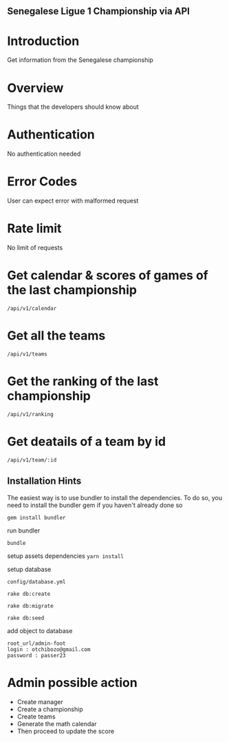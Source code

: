 ## Senegalese Ligue 1 Championship via API

# Introduction
Get information from the Senegalese championship

# Overview
Things that the developers should know about

# Authentication
No authentication needed

# Error Codes
User can expect error with malformed request

# Rate limit
No limit of requests

# Get calendar & scores of games of the last championship
```
/api/v1/calendar
```

# Get all the teams
```
/api/v1/teams
```

# Get the ranking of the last championship
```
/api/v1/ranking
``` 
# Get deatails of a team by id
```
/api/v1/team/:id
``` 

## Installation Hints

The easiest way is to use bundler to install the dependencies. To do so, you need to install the bundler gem if you haven't already done so

    gem install bundler

run bundler

    bundle

setup assets dependencies
    `yarn install`
    
setup database

    config/database.yml 
    
    rake db:create
    
    rake db:migrate
    
    rake db:seed
    
add object to database

    root_url/admin-foot
    login : otchibozo@gmail.com
    password : passer23
 
 # Admin possible action

 - Create manager  
 - Create a championship
 - Create teams
 - Generate the math calendar
 - Then proceed to update the score